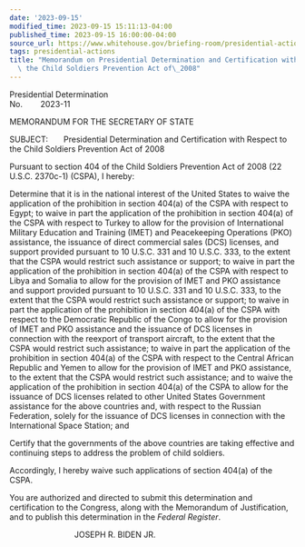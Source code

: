 ```yaml
---
date: '2023-09-15'
modified_time: 2023-09-15 15:11:13-04:00
published_time: 2023-09-15 16:00:00-04:00
source_url: https://www.whitehouse.gov/briefing-room/presidential-actions/2023/09/15/memorandum-on-presidential-determination-and-certification-with-respect-to-the-child-soldiers-prevention-act-of-2008-2/
tags: presidential-actions
title: "Memorandum on Presidential Determination and Certification with Respect to\
  \ the Child Soldiers Prevention Act of\_2008"
---
```

 
Presidential Determination  
No.        2023-11        

MEMORANDUM FOR THE SECRETARY OF STATE

SUBJECT:       Presidential Determination and Certification with Respect
to the Child Soldiers Prevention Act of 2008

Pursuant to section 404 of the Child Soldiers Prevention Act of 2008 (22
U.S.C. 2370c-1) (CSPA), I hereby:

Determine that it is in the national interest of the United States to
waive the application of the prohibition in section 404(a) of the CSPA
with respect to Egypt; to waive in part the application of the
prohibition in section 404(a) of the CSPA with respect to Turkey to
allow for the provision of International Military Education and Training
(IMET) and Peacekeeping Operations (PKO) assistance, the issuance of
direct commercial sales (DCS) licenses, and support provided pursuant to
10 U.S.C. 331 and 10 U.S.C. 333, to the extent that the CSPA would
restrict such assistance or support; to waive in part the application of
the prohibition in section 404(a) of the CSPA with respect to Libya and
Somalia to allow for the provision of IMET and PKO assistance and
support provided pursuant to 10 U.S.C. 331 and 10 U.S.C. 333, to the
extent that the CSPA would restrict such assistance or support; to waive
in part the application of the prohibition in section 404(a) of the CSPA
with respect to the Democratic Republic of the Congo to allow for the
provision of IMET and PKO assistance and the issuance of DCS licenses in
connection with the reexport of transport aircraft, to the extent that
the CSPA would restrict such assistance; to waive in part the
application of the prohibition in section 404(a) of the CSPA with
respect to the Central African Republic and Yemen to allow for the
provision of IMET and PKO assistance, to the extent that the CSPA would
restrict such assistance; and to waive the application of the
prohibition in section 404(a) of the CSPA to allow for the issuance of
DCS licenses related to other United States Government assistance for
the above countries and, with respect to the Russian Federation, solely
for the issuance of DCS licenses in connection with the International
Space Station; and

Certify that the governments of the above countries are taking effective
and continuing steps to address the problem of child soldiers. 

Accordingly, I hereby waive such applications of section 404(a) of the
CSPA.

You are authorized and directed to submit this determination and
certification to the Congress, along with the Memorandum of
Justification, and to publish this determination in the *Federal
Register*.

                             JOSEPH R. BIDEN JR.
